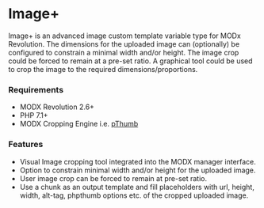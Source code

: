 # Image+

Image+ is an advanced image custom template variable type for MODx Revolution.
The dimensions for the uploaded image can (optionally) be configured to
constrain a minimal width and/or height. The image crop could be forced to
remain at a pre-set ratio. A graphical tool could be used to crop the image to
the required dimensions/proportions.

### Requirements

* MODX Revolution 2.6+
* PHP 7.1+
* MODX Cropping Engine i.e. [pThumb](https://modx.com/extras/package/pthumb)

### Features

* Visual Image cropping tool integrated into the MODX manager interface.
* Option to constrain minimal width and/or height for the uploaded image. 
* User image crop can be forced to remain at pre-set ratio.
* Use a chunk as an output template and fill placeholders with url, height, width, alt-tag, phpthumb options etc. of the 
  cropped uploaded image.
